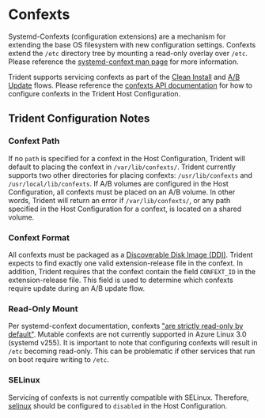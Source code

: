 # Confexts

Systemd-Confexts (configuration extensions) are a mechanism for extending the
base OS filesystem with new configuration settings. Confexts extend the `/etc`
directory tree by mounting a read-only overlay over `/etc`. Please reference the
[systemd-confext man page](https://man.archlinux.org/man/systemd-confext.8.en)
for more information.

Trident supports servicing confexts as part of the [Clean
Install](../Reference/Glossary.md#clean-install) and [A/B
Update](../Reference/Glossary.md#ab-update) flows. Please reference the [confexts
API
documentation](../Reference/Host-Configuration/API-Reference/Os.md#confexts-optional)
for how to configure confexts in the Trident Host Configuration.

## Trident Configuration Notes

### Confext Path

If no `path` is specified for a confext in the Host Configuration, Trident will
default to placing the confext in `/var/lib/confexts/`. Trident currently
supports two other directories for placing confexts: `/usr/lib/confexts` and
`/usr/local/lib/confexts`. If A/B volumes are configured in the Host
Configuration, all confexts must be placed on an A/B volume. In other words,
Trident will return an error if `/var/lib/confexts/`, or any path specified in
the Host Configuration for a confext, is located on a shared volume.

### Confext Format

All confexts must be packaged as a [Discoverable Disk Image
(DDI)](https://uapi-group.org/specifications/specs/discoverable_disk_image/).
Trident expects to find exactly one valid extension-release file in the confext.
In addition, Trident requires that the confext contain the field `CONFEXT_ID` in
the extension-release file. This field is used to determine which confexts
require update during an A/B update flow.

### Read-Only Mount

Per systemd-confext documentation, confexts ["are strictly read-only by
default"](https://man.archlinux.org/man/systemd-confext.8.en). Mutable confexts
are not currently supported in Azure Linux 3.0 (systemd v255). It is important
to note that configuring confexts will result in `/etc` becoming read-only. This
can be problematic if other services that run on boot require writing to `/etc`.

### SELinux

Servicing of confexts is not currently compatible with SELinux. Therefore,
[selinux](../Reference/Host-Configuration/API-Reference/Selinux.md) should be
configured to `disabled` in the Host Configuration.
